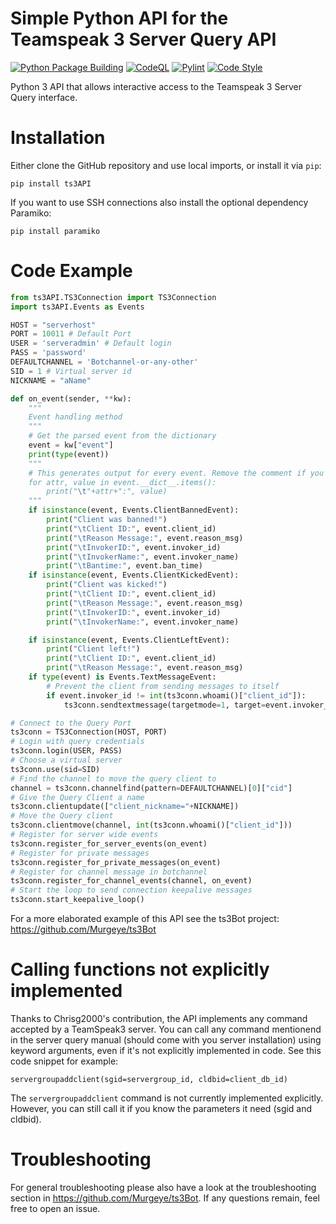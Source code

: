 # Simple Python API for the Teamspeak 3 Server Query API
[![Python Package Building](https://github.com/Murgeye/teamspeak3-python-api/actions/workflows/python-publish-pypi.yml/badge.svg)](https://github.com/Murgeye/teamspeak3-python-api/actions/workflows/python-publish-pypi.yml)
[![CodeQL](https://github.com/Murgeye/teamspeak3-python-api/actions/workflows/codeql-analysis.yml/badge.svg)](https://github.com/Murgeye/teamspeak3-python-api/actions/workflows/codeql-analysis.yml)
[![Pylint](https://github.com/Murgeye/teamspeak3-python-api/actions/workflows/pylint.yml/badge.svg)](https://github.com/Murgeye/teamspeak3-python-api/actions/workflows/pylint.yml)
[![Code Style](https://github.com/Murgeye/teamspeak3-python-api/actions/workflows/black-formatter.yml/badge.svg)](https://github.com/Murgeye/teamspeak3-python-api/actions/workflows/black-formatter.yml)

Python 3 API that allows interactive access to the Teamspeak 3 Server Query interface.

# Installation

Either clone the GitHub repository and use local imports, or install it via `pip`:

```
pip install ts3API
```

If you want to use SSH connections also install the optional dependency Paramiko:

```
pip install paramiko
```

# Code Example

```python
from ts3API.TS3Connection import TS3Connection
import ts3API.Events as Events

HOST = "serverhost"
PORT = 10011 # Default Port
USER = 'serveradmin' # Default login
PASS = 'password'
DEFAULTCHANNEL = 'Botchannel-or-any-other'
SID = 1 # Virtual server id
NICKNAME = "aName"

def on_event(sender, **kw):
    """
    Event handling method
    """
    # Get the parsed event from the dictionary
    event = kw["event"]
    print(type(event))
    """
    # This generates output for every event. Remove the comment if you want more output
    for attr, value in event.__dict__.items():
        print("\t"+attr+":", value)
    """
    if isinstance(event, Events.ClientBannedEvent):
        print("Client was banned!")
        print("\tClient ID:", event.client_id)
        print("\tReason Message:", event.reason_msg)
        print("\tInvokerID:", event.invoker_id)
        print("\tInvokerName:", event.invoker_name)
        print("\tBantime:", event.ban_time)
    if isinstance(event, Events.ClientKickedEvent):
        print("Client was kicked!")
        print("\tClient ID:", event.client_id)
        print("\tReason Message:", event.reason_msg)
        print("\tInvokerID:", event.invoker_id)
        print("\tInvokerName:", event.invoker_name)

    if isinstance(event, Events.ClientLeftEvent):
        print("Client left!")
        print("\tClient ID:", event.client_id)
        print("\tReason Message:", event.reason_msg)
    if type(event) is Events.TextMessageEvent:
        # Prevent the client from sending messages to itself
        if event.invoker_id != int(ts3conn.whoami()["client_id"]):
            ts3conn.sendtextmessage(targetmode=1, target=event.invoker_id, msg="I received your message!")

# Connect to the Query Port
ts3conn = TS3Connection(HOST, PORT)
# Login with query credentials
ts3conn.login(USER, PASS)
# Choose a virtual server
ts3conn.use(sid=SID)
# Find the channel to move the query client to
channel = ts3conn.channelfind(pattern=DEFAULTCHANNEL)[0]["cid"]
# Give the Query Client a name
ts3conn.clientupdate(["client_nickname="+NICKNAME])
# Move the Query client
ts3conn.clientmove(channel, int(ts3conn.whoami()["client_id"]))
# Register for server wide events
ts3conn.register_for_server_events(on_event) 
# Register for private messages
ts3conn.register_for_private_messages(on_event)
# Register for channel message in botchannel
ts3conn.register_for_channel_events(channel, on_event) 
# Start the loop to send connection keepalive messages
ts3conn.start_keepalive_loop()
```

For a more elaborated example of this API see the ts3Bot project: https://github.com/Murgeye/ts3Bot

# Calling functions not explicitly implemented

Thanks to Chrisg2000's contribution, the API implements any command accepted by a TeamSpeak3 server.
You can call any command mentionend in the server query manual (should come with you server
installation) using keyword arguments, even if it's not explicitly implemented in code. See this
code snippet for example:

```
servergroupaddclient(sgid=servergroup_id, cldbid=client_db_id)  
```

The `servergroupaddclient` command is not currently implemented explicitly. However, you can still
call it if you know the parameters it need (sgid and cldbid).

# Troubleshooting

For general troubleshooting please also have a look at the troubleshooting section
in https://github.com/Murgeye/ts3Bot. If any questions remain, feel free to open an issue.
